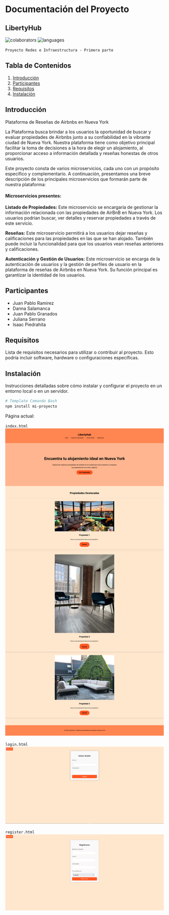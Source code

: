 
# Documentación del Proyecto

## LibertyHub

<p align="left"> 
     <img alt="colaborators" title="colaborators" src="https://img.shields.io/github/contributors/Isaac-opz/LibertyHub?style=plastic&logo=GitHub&labelColor=black&color=blue"    
    />
    <img alt="languages" title="languages" src="https://img.shields.io/github/languages/count/Isaac-opz/LibertyHub?style=plastic&logo=JavaScript&logoColor=blue&labelColor=black"
    </p>

`Proyecto Redes e Infraestructura - Primera parte`
## Tabla de Contenidos

1. [Introducción](#introducción)
2. [Participantes](#participantes)
3. [Requisitos](#requisitos)
4. [Instalación](#instalación)

## Introducción

Plataforma de Reseñas de Airbnbs en Nueva York

La Plataforma busca brindar a los usuarios la oportunidad de buscar y evaluar propiedades de Airbnbs junto a su confiabilidad en la vibrante ciudad de Nueva York. Nuestra plataforma tiene como objetivo principal facilitar la toma de decisiones a la hora de elegir un alojamiento, al proporcionar acceso a información detallada y reseñas honestas de otros usuarios.

Este proyecto consta de varios microservicios, cada uno con un propósito específico y complementario. A continuación, presentamos una breve descripción de los principales microservicios que formarán parte de nuestra plataforma:

#### Microservicios presentes:
**Listado de Propiedades:** Este microservicio se encargaría de gestionar la información relacionada con las propiedades de AirBnB en Nueva York. Los usuarios podrían buscar, ver detalles y reservar propiedades a través de este servicio.

**Reseñas:** Este microservicio permitirá a los usuarios dejar reseñas y calificaciones para las propiedades en las que se han alojado. También puede incluir la funcionalidad para que los usuarios vean reseñas anteriores y calificaciones.

**Autenticación y Gestión de Usuarios:** Este microservicio se encarga de la autenticación de usuarios y la gestión de perfiles de usuario en la plataforma de reseñas de Airbnbs en Nueva York. Su función principal es garantizar la identidad de los usuarios.

## Participantes

- Juan Pablo Ramirez
- Danna Salamanca
- Juan Pablo Granados
- Juliana Serrano
- Isaac Piedrahita

## Requisitos

Lista de requisitos necesarios para utilizar o contribuir al proyecto. Esto podría incluir software, hardware o configuraciones específicas.

## Instalación

Instrucciones detalladas sobre cómo instalar y configurar el proyecto en un entorno local o en un servidor.

```bash
# Template Comando Bash
npm install mi-proyecto
```

Página actual: 

`index.html`
![Captura de pantalla](README.md-data/capturaweb.png) 

`login.html`
![Captura de pantalla](README.md-data/loginhtml.png)

`register.html`
![Captura de pantalla](README.md-data/registerhtml.png)